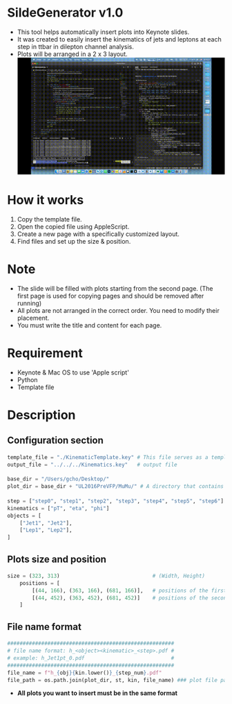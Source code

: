 # **SildeGenerator v1.0**
- This tool helps automatically insert plots into Keynote slides. 
- It was created to easily insert the kinematics of jets and leptons at each step in ttbar in dilepton channel analysis. 
- Plots will be arranged in a 2 x 3 layout. 
![Run the code](./jaaaadong.gif)

# **How it works**
1) Copy the template file.
2) Open the copied file using AppleScript.
3) Create a new page with a specifically customized layout.
4) Find files and set up the size & position.

# **Note**
- The slide will be filled with plots starting from the second page. (The first page is used for copying pages and should be removed after running)
- All plots are not arranged in the correct order. You need to modify their placement.
- You must write the title and content for each page.

# **Requirement**
- Keynote & Mac OS to use 'Apple script'
- Python
- Template file

# **Description**
## Configuration section
```python
template_file = "./KinematicTemplate.key" # This file serves as a template with a predefined slide layout
output_file = "../../../Kinematics.key"   # output file

base_dir = "/Users/gcho/Desktop/"
plot_dir = base_dir + "UL2016PreVFP/MuMu/" # A directory that contains files (plots) to be inserted into your slide

step = ["step0", "step1", "step2", "step3", "step4", "step5", "step6"]  # Analysis steps
kinematics = ["pT", "eta", "phi"]                                       # kinematics
objects = [
    ["Jet1", "Jet2"],                                                   # object what you insert
    ["Lep1", "Lep2"],
]
```
## Plots size and position
```python
size = (323, 313)                              # (Width, Height)
    positions = [
        [(44, 166), (363, 166), (681, 166)],   # positions of the first row : Jet1 & Lep1 in this case
        [(44, 452), (363, 452), (681, 452)]    # positions of the second row : Jet2 & Lep2 in this case
    ]
```
## File name format
```python
######################################################
# file name format: h_<object><kinematic>_<step>.pdf #
# example: h_Jet1pt_0.pdf                            #
######################################################
file_name = f"h_{obj}{kin.lower()}_{step_num}.pdf"
file_path = os.path.join(plot_dir, st, kin, file_name) ### plot file path ###
```
- **All plots you want to insert must be in the same format**
